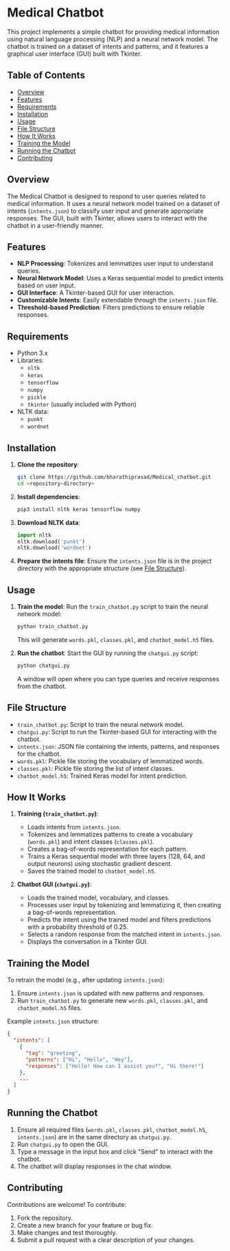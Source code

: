 # Medical Chatbot

This project implements a simple chatbot for providing medical information using natural language processing (NLP) and a neural network model. The chatbot is trained on a dataset of intents and patterns, and it features a graphical user interface (GUI) built with Tkinter.

## Table of Contents
- [Overview](#overview)
- [Features](#features)
- [Requirements](#requirements)
- [Installation](#installation)
- [Usage](#usage)
- [File Structure](#file-structure)
- [How It Works](#how-it-works)
- [Training the Model](#training-the-model)
- [Running the Chatbot](#running-the-chatbot)
- [Contributing](#contributing)

## Overview
The Medical Chatbot is designed to respond to user queries related to medical information. It uses a neural network model trained on a dataset of intents (`intents.json`) to classify user input and generate appropriate responses. The GUI, built with Tkinter, allows users to interact with the chatbot in a user-friendly manner.

## Features
- **NLP Processing**: Tokenizes and lemmatizes user input to understand queries.
- **Neural Network Model**: Uses a Keras sequential model to predict intents based on user input.
- **GUI Interface**: A Tkinter-based GUI for user interaction.
- **Customizable Intents**: Easily extendable through the `intents.json` file.
- **Threshold-based Prediction**: Filters predictions to ensure reliable responses.

## Requirements
- Python 3.x
- Libraries:
  - `nltk`
  - `keras`
  - `tensorflow`
  - `numpy`
  - `pickle`
  - `tkinter` (usually included with Python)
- NLTK data:
  - `punkt`
  - `wordnet`

## Installation
1. **Clone the repository**:
   ```bash
   git clone https://github.com/bharathiprasad/Medical_chatbot.git
   cd <repository-directory>
   ```

2. **Install dependencies**:
   ```bash
   pip3 install nltk keras tensorflow numpy
   ```

3. **Download NLTK data**:
   ```python
   import nltk
   nltk.download('punkt')
   nltk.download('wordnet')
   ```

4. **Prepare the intents file**:
   Ensure the `intents.json` file is in the project directory with the appropriate structure (see [File Structure](#file-structure)).

## Usage
1. **Train the model**:
   Run the `train_chatbot.py` script to train the neural network model:
   ```bash
   python train_chatbot.py
   ```
   This will generate `words.pkl`, `classes.pkl`, and `chatbot_model.h5` files.

2. **Run the chatbot**:
   Start the GUI by running the `chatgui.py` script:
   ```bash
   python chatgui.py
   ```
   A window will open where you can type queries and receive responses from the chatbot.

## File Structure
- `train_chatbot.py`: Script to train the neural network model.
- `chatgui.py`: Script to run the Tkinter-based GUI for interacting with the chatbot.
- `intents.json`: JSON file containing the intents, patterns, and responses for the chatbot.
- `words.pkl`: Pickle file storing the vocabulary of lemmatized words.
- `classes.pkl`: Pickle file storing the list of intent classes.
- `chatbot_model.h5`: Trained Keras model for intent prediction.

## How It Works
1. **Training (`train_chatbot.py`)**:
   - Loads intents from `intents.json`.
   - Tokenizes and lemmatizes patterns to create a vocabulary (`words.pkl`) and intent classes (`classes.pkl`).
   - Creates a bag-of-words representation for each pattern.
   - Trains a Keras sequential model with three layers (128, 64, and output neurons) using stochastic gradient descent.
   - Saves the trained model to `chatbot_model.h5`.

2. **Chatbot GUI (`chatgui.py`)**:
   - Loads the trained model, vocabulary, and classes.
   - Processes user input by tokenizing and lemmatizing it, then creating a bag-of-words representation.
   - Predicts the intent using the trained model and filters predictions with a probability threshold of 0.25.
   - Selects a random response from the matched intent in `intents.json`.
   - Displays the conversation in a Tkinter GUI.

## Training the Model
To retrain the model (e.g., after updating `intents.json`):
1. Ensure `intents.json` is updated with new patterns and responses.
2. Run `train_chatbot.py` to generate new `words.pkl`, `classes.pkl`, and `chatbot_model.h5` files.

Example `intents.json` structure:
```json
{
  "intents": [
    {
      "tag": "greeting",
      "patterns": ["Hi", "Hello", "Hey"],
      "responses": ["Hello! How can I assist you?", "Hi there!"]
    },
    ...
  ]
}
```

## Running the Chatbot
1. Ensure all required files (`words.pkl`, `classes.pkl`, `chatbot_model.h5`, `intents.json`) are in the same directory as `chatgui.py`.
2. Run `chatgui.py` to open the GUI.
3. Type a message in the input box and click "Send" to interact with the chatbot.
4. The chatbot will display responses in the chat window.

## Contributing
Contributions are welcome! To contribute:
1. Fork the repository.
2. Create a new branch for your feature or bug fix.
3. Make changes and test thoroughly.
4. Submit a pull request with a clear description of your changes.


